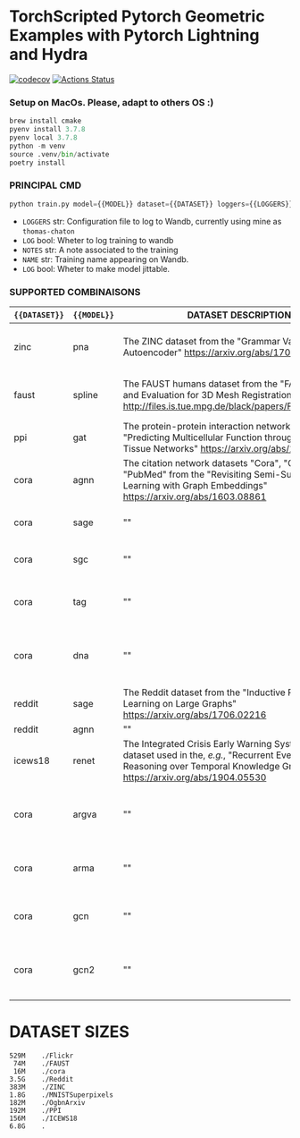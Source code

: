 # TorchScripted Pytorch Geometric Examples with Pytorch Lightning and Hydra

[![codecov](https://codecov.io/gh/tchaton/lightning-geometric/branch/master/graph/badge.svg)](https://codecov.io/gh/tchaton/lightning-geometric) [![Actions Status](https://github.com/tchaton/lightning-geometric/workflows/unittest/badge.svg)](https://github.com/tchaton/lightning-geometric/actions)

### Setup on MacOs. Please, adapt to others OS :)

```python
brew install cmake
pyenv install 3.7.8
pyenv local 3.7.8
python -m venv
source .venv/bin/activate
poetry install
```

### PRINCIPAL CMD

```python
python train.py model={{MODEL}} dataset={{DATASET}} loggers={{LOGGERS}} log={{LOG}} notes={{NOTES}} name={{NAME}} jit={{JIT}}
```

- `LOGGERS` str: Configuration file to log to Wandb, currently using mine as `thomas-chaton`
- `LOG` bool: Wheter to log training to wandb
- `NOTES` str: A note associated to the training
- `NAME` str: Training name appearing on Wandb.
- `LOG` bool: Wheter to make model jittable.

### SUPPORTED COMBINAISONS

| `{{DATASET}}` | `{{MODEL}}` | DATASET DESCRIPTION                                                                                                                                                                       | MODEL DESCRIPTION                                                                                                                                                                          | WORKING                      |     |
| ------------- | ----------- | ----------------------------------------------------------------------------------------------------------------------------------------------------------------------------------------- | ------------------------------------------------------------------------------------------------------------------------------------------------------------------------------------------ | ---------------------------- | --- |
| zinc          | pna         | The ZINC dataset from the "Grammar Variational Autoencoder" <https://arxiv.org/abs/1703.01925>                                                                                            | The Principal Neighbourhood Aggregation graph convolution operator from the "Principal Neighbourhood Aggregation for Graph Nets" <https://arxiv.org/abs/2004.05718>                        | True                         |
| faust         | spline      | The FAUST humans dataset from the "FAUST: Dataset and Evaluation for 3D Mesh Registration" <http://files.is.tue.mpg.de/black/papers/FAUST2014.pdf>                                        | The spline-based convolutional operator from the "SplineCNN: Fast Geometric Deep Learning with Continuous B-Spline Kernels"<https://arxiv.org/abs/1711.08920>                              | In progress                  |
| ppi           | gat         | The protein-protein interaction networks from the "Predicting Multicellular Function through Multi-layer Tissue Networks" <https://arxiv.org/abs/1707.04638>                              | The graph attentional operator from the "Graph Attention Networks" <https://arxiv.org/abs/1710.10903> True                                                                                 | True                         |
| cora          | agnn        | The citation network datasets "Cora", "CiteSeer" and "PubMed" from the "Revisiting Semi-Supervised Learning with Graph Embeddings" <https://arxiv.org/abs/1603.08861>                     | "Attention-based Graph Neural Network for Semi-Supervised Learning" <https://arxiv.org/abs/1803.03735>                                                                                     | True                         |
| cora          | sage        | ""                                                                                                                                                                                        | The GraphSAGE operator from the "Inductive Representation Learning on Large Graphs" <https://arxiv.org/abs/1706.02216>                                                                     | True                         |
| cora          | sgc         | ""                                                                                                                                                                                        | The simple graph convolutional operator from the "Simplifying Graph Convolutional Networks" <https://arxiv.org/abs/1902.07153>                                                             | True                         |
| cora          | tag         | ""                                                                                                                                                                                        | The topology adaptive graph convolutional networks operator from the "Topology Adaptive Graph Convolutional Networks" <https://arxiv.org/abs/1710.10370>                                   | True                         |
| cora          | dna         | ""                                                                                                                                                                                        | The dynamic neighborhood aggregation operator from the "Just Jump: Towards Dynamic Neighborhood Aggregation in Graph Neural Networks" <https://arxiv.org/abs/1904.04849>                   | True                         |
| reddit        | sage        | The Reddit dataset from the "Inductive Representation Learning on Large Graphs" <https://arxiv.org/abs/1706.02216>                                                                        | ""                                                                                                                                                                                         | True                         |
| reddit        | agnn        | ""                                                                                                                                                                                        | ""                                                                                                                                                                                         | True                         |
| icews18       | renet       | The Integrated Crisis Early Warning System (ICEWS) dataset used in the, _e.g._, "Recurrent Event Network for Reasoning over Temporal Knowledge Graphs" <https://arxiv.org/abs/1904.05530> | The Recurrent Event Network model from the "Recurrent Event Network for Reasoning over Temporal Knowledge Graphs" <https://arxiv.org/abs/1904.05530>                                       | Waiting for support for TGCN |
| cora          | argva       | ""                                                                                                                                                                                        | The Adversarially Regularized Variational Graph Auto-Encoder model from the "Adversarially Regularized Graph Autoencoder for Graph Embedding" <https://arxiv.org/abs/1802.04407>`          | True                         |
| cora          | arma        | ""                                                                                                                                                                                        | The ARMA graph convolutional operator from the "Graph Neural Networks with Convolutional ARMA Filters" <https://arxiv.org/abs/1901>.01343>                                                 | True                         |
| cora          | gcn         | ""                                                                                                                                                                                        | The GCN graph convolutional operator from the "Semi Supervised Classification with Graph Convolution Networks" <https://arxiv.org/pdf/1609.02907.pdf>.01343>                               | True                         |
| cora          | gcn2        | ""                                                                                                                                                                                        | The graph convolutional operator with initial residual connections and identity mapping (GCNII) from the "Simple and Deep Graph Convolutional Networks" <https://arxiv.org/abs/2007.02133> | True                         |

# DATASET SIZES

```
529M    ./Flickr
 74M    ./FAUST
 16M    ./cora
3.5G    ./Reddit
383M    ./ZINC
1.8G    ./MNISTSuperpixels
182M    ./OgbnArxiv
192M    ./PPI
156M    ./ICEWS18
6.8G    .
```
